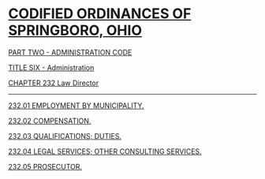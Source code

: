 [CODIFIED ORDINANCES OF SPRINGBORO, OHIO](index.html)
=====================================================

[PART TWO - ADMINISTRATION CODE](1505a412.html)

[TITLE SIX - Administration](16eba412.html)

[CHAPTER 232 Law Director](1759a412.html)

* * * * *

[232.01 EMPLOYMENT BY MUNICIPALITY.](1767a412.html)

[232.02 COMPENSATION.](176ba412.html)

[232.03 QUALIFICATIONS; DUTIES.](176ea412.html)

[232.04 LEGAL SERVICES; OTHER CONSULTING SERVICES.](1772a412.html)

[232.05 PROSECUTOR.](177aa412.html)
